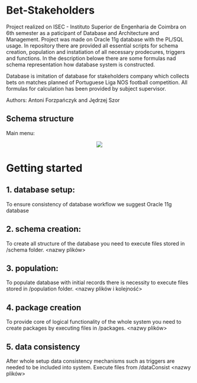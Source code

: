 # Bet-Stakeholders

Project realized on ISEC - Instituto Superior de Engenharia de Coimbra on 6th semester as a paticipant of Database and Architecture and Management. Project was made on Oracle 11g database with the PL/SQL usage. In repository there are provided all essential scripts for schema creation, population and instatiation of all necessary prodecures, triggers and functions. In the description belowe there are some formulas nad schema representation how database system is constructed.

Database is imitation of database for stakeholders company which collects bets on matches planned of Portuguese Liga NOS football competition. All formulas for calculation has been provided by subject supervisor.

Authors: Antoni Forzpańczyk and Jędrzej Szor

## Schema structure
Main menu:
<p align="center">
  <img src="images/mainView.png" />
</p>

# Getting started

## 1. database setup:
To ensure consistency of database workflow we suggest Oracle 11g database
<link>

## 2. schema creation:
To create all structure of the database you need to execute files stored in /schema folder.
<nazwy plików>

## 3. population:
To populate database with initial records there is necessity to execute files stored in /population folder.
<nazwy plików i kolejność>

## 4. package creation
To provide core of logical functionality of the whole system you need to create packages by executing files in /packages.
<nazwy plików>

## 5. data consistency
After whole setup data consistency mechanisms such as triggers are needed to be included into system. Execute files from /dataConsist
<nazwy plików>
